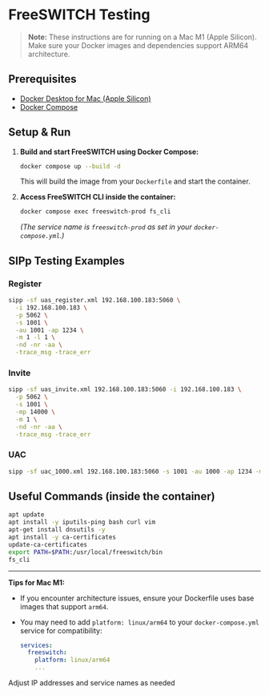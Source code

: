 # FreeSWITCH Testing

> **Note:** These instructions are for running on a Mac M1 (Apple Silicon).  
> Make sure your Docker images and dependencies support ARM64 architecture.

## Prerequisites

- [Docker Desktop for Mac (Apple Silicon)](https://docs.docker.com/desktop/install/mac-install/)  
- [Docker Compose](https://docs.docker.com/compose/)

## Setup & Run

1. **Build and start FreeSWITCH using Docker Compose:**

    ```sh
    docker compose up --build -d
    ```

    This will build the image from your `Dockerfile` and start the container.

2. **Access FreeSWITCH CLI inside the container:**

    ```sh
    docker compose exec freeswitch-prod fs_cli
    ```

    *(The service name is `freeswitch-prod` as set in your `docker-compose.yml`.)*

## SIPp Testing Examples

### Register

```sh
sipp -sf uas_register.xml 192.168.100.183:5060 \
  -i 192.168.100.183 \
  -p 5062 \
  -s 1001 \
  -au 1001 -ap 1234 \
  -m 1 -l 1 \
  -nd -nr -aa \
  -trace_msg -trace_err
```

### Invite

```sh
sipp -sf uas_invite.xml 192.168.100.183:5060 -i 192.168.100.183 \
  -p 5062 \
  -s 1001 \
  -mp 14000 \
  -m 1 \
  -nd -nr -aa \
  -trace_msg -trace_err
```

### UAC

```sh
sipp -sf uac_1000.xml 192.168.100.183:5060 -s 1001 -au 1000 -ap 1234 -m 1 -l 1 -trace_screen -trace_err -trace_msg
```

## Useful Commands (inside the container)

```sh
apt update
apt install -y iputils-ping bash curl vim
apt-get install dnsutils -y
apt install -y ca-certificates
update-ca-certificates
export PATH=$PATH:/usr/local/freeswitch/bin
fs_cli
```

---

**Tips for Mac M1:**
- If you encounter architecture issues, ensure your Dockerfile uses base images that support `arm64`.
- You may need to add `platform: linux/arm64` to your `docker-compose.yml` service for compatibility:

    ```yaml
    services:
      freeswitch:
        platform: linux/arm64
        ...
    ```

Adjust IP addresses and service names as needed